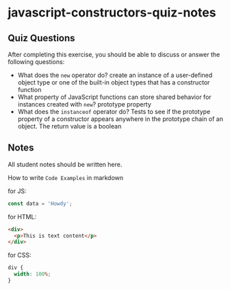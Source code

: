 # javascript-constructors-quiz-notes

## Quiz Questions

After completing this exercise, you should be able to discuss or answer the following questions:

- What does the `new` operator do?
  create an instance of a user-defined object type or one of the built-in object types that has a constructor function
- What property of JavaScript functions can store shared behavior for instances created with `new`?
  prototype property
- What does the `instanceof` operator do?
  Tests to see if the prototype property of a constructor appears anywhere in the prototype chain of an object. The return value is a boolean

## Notes

All student notes should be written here.

How to write `Code Examples` in markdown

for JS:

```javascript
const data = 'Howdy';
```

for HTML:

```html
<div>
  <p>This is text content</p>
</div>
```

for CSS:

```css
div {
  width: 100%;
}
```
